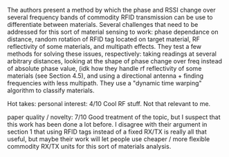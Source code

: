 The authors present a method by which the phase and RSSI change over several frequency bands of commodity RFID transmission can be use to differentiate between materials. Several challenges that need to be addressed for this sort of material sensing to work: phase dependance on distance, random rotation of RFID tag located on target material, RF reflectivity of some materials, and multipath effects. They test a few methods for solving these issues, respectively: taking readings at several arbitrary distances, looking at the shape of phase change over freq instead of absolute phase value, (idk how they handle rf reflectivity of some materials (see Section 4.5), and using a directional antenna + finding frequencies with less multipath. They use a "dynamic time warping" algorithm to classify materials.

Hot takes:
personal interest: 4/10
Cool RF stuff. Not that relevant to me.

paper quality / novelty: 7/10
Good treatment of the topic, but I suspect that this work has been done a lot before. I disagree with their argument in section 1 that using RFID tags instead of a fixed RX/TX is really all that useful, but maybe their work will let people use cheaper / more flexible commodity RX/TX units for this sort of materials analysis.
